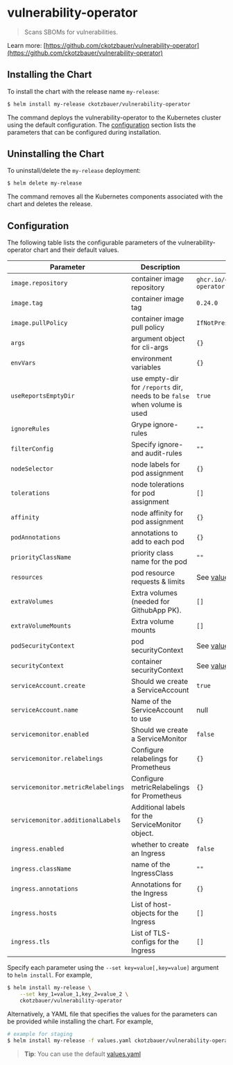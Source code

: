 # vulnerability-operator

> Scans SBOMs for vulnerabilities.

Learn more: [https://github.com/ckotzbauer/vulnerability-operator](https://github.com/ckotzbauer/vulnerability-operator)


## Installing the Chart

To install the chart with the release name `my-release`:

```bash
$ helm install my-release ckotzbauer/vulnerability-operator
```

The command deploys the vulnerability-operator to the Kubernetes cluster using the default configuration. The [configuration](#configuration) section lists the parameters that can be configured during installation.

## Uninstalling the Chart

To uninstall/delete the `my-release` deployment:

```bash
$ helm delete my-release
```
The command removes all the Kubernetes components associated with the chart and deletes the release.

## Configuration

The following table lists the configurable parameters of the vulnerability-operator chart and their default values.

|               Parameter                |                    Description                    |            Default                            |
| -------------------------------------- | ------------------------------------------------- | --------------------------------------------- |
| `image.repository`                     | container image repository                        | `ghcr.io/ckotzbauer/vulnerability-operator`   |
| `image.tag`                            | container image tag                               | `0.24.0`                                      |
| `image.pullPolicy`                     | container image pull policy                       | `IfNotPresent`                                |
| `args`                                 | argument object for cli-args                      | `{}`                                          |
| `envVars`                              | environment variables                             | `{}`                                          |
| `useReportsEmptyDir`                   | use empty-dir for `/reports` dir, needs to be `false` when volume is used | `true`                |
| `ignoreRules`                          | Grype ignore-rules                                | `""`                                          |
| `filterConfig`                         | Specify ignore- and audit-rules                   | `""`                                          |
| `nodeSelector`                         | node labels for pod assignment                    | `{}`                                          |
| `tolerations`                          | node tolerations for pod assignment               | `[]`                                          |
| `affinity`                             | node affinity for pod assignment                  | `{}`                                          |
| `podAnnotations`                       | annotations to add to each pod                    | `{}`                                          |
| `priorityClassName`                    | priority class name for the pod                   | `""`                                          |
| `resources`                            | pod resource requests & limits                    | See [values.yaml](values.yaml)                |
| `extraVolumes`                         | Extra volumes (needed for GithubApp PK).          | `[]`                                          |
| `extraVolumeMounts`                    | Extra volume mounts                               | `[]`                                          |
| `podSecurityContext`                   | pod securityContext                               | See [values.yaml](values.yaml)        |
| `securityContext`                      | container securityContext                         | See [values.yaml](values.yaml)                |
| `serviceAccount.create`	             | Should we create a ServiceAccount	             | `true`                                        |
| `serviceAccount.name`		             | Name of the ServiceAccount to use                 | null                                          |
| `servicemonitor.enabled`	             | Should we create a ServiceMonitor	             | `false`                                       |
| `servicemonitor.relabelings`	         | Configure relabelings for Prometheus	             | `{}`                                          |
| `servicemonitor.metricRelabelings`	 | Configure metricRelabelings for Prometheus	     | `{}`                                          |
| `servicemonitor.additionalLabels`	     | Additional labels for the ServiceMonitor object.	 | `{}`                                          |
| `ingress.enabled`                      | whether to create an Ingress                      | `false`                                       |
| `ingress.className`                    | name of the IngressClass                          | `""`                                          |
| `ingress.annotations`                  | Annotations for the Ingress                       | `{}`                                          |
| `ingress.hosts`                        | List of host-objects for the Ingress              | `[]`                                          |
| `ingress.tls`                          | List of TLS-configs for the Ingress               | `[]`                                          |

Specify each parameter using the `--set key=value[,key=value]` argument to `helm install`. For example,

```bash
$ helm install my-release \
    --set key_1=value_1,key_2=value_2 \
    ckotzbauer/vulnerability-operator
```

Alternatively, a YAML file that specifies the values for the parameters can be provided while installing the chart. For example,

```bash
# example for staging
$ helm install my-release -f values.yaml ckotzbauer/vulnerability-operator
```

> **Tip**: You can use the default [values.yaml](values.yaml)
